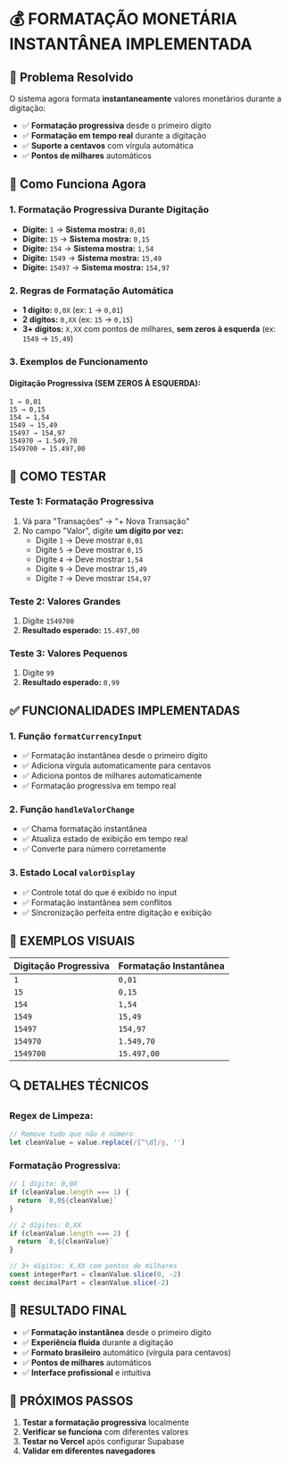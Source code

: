 # 💰 **FORMATAÇÃO MONETÁRIA INSTANTÂNEA IMPLEMENTADA**

## 🎯 **Problema Resolvido**
O sistema agora formata **instantaneamente** valores monetários durante a digitação:
- ✅ **Formatação progressiva** desde o primeiro dígito
- ✅ **Formatação em tempo real** durante a digitação
- ✅ **Suporte a centavos** com vírgula automática
- ✅ **Pontos de milhares** automáticos

## 🔧 **Como Funciona Agora**

### **1. Formatação Progressiva Durante Digitação**
- **Digite:** `1` → **Sistema mostra:** `0,01`
- **Digite:** `15` → **Sistema mostra:** `0,15`
- **Digite:** `154` → **Sistema mostra:** `1,54`
- **Digite:** `1549` → **Sistema mostra:** `15,49`
- **Digite:** `15497` → **Sistema mostra:** `154,97`

### **2. Regras de Formatação Automática**
- **1 dígito:** `0,0X` (ex: `1` → `0,01`)
- **2 dígitos:** `0,XX` (ex: `15` → `0,15`)
- **3+ dígitos:** `X,XX` com pontos de milhares, **sem zeros à esquerda** (ex: `1549` → `15,49`)

### **3. Exemplos de Funcionamento**

#### **Digitação Progressiva (SEM ZEROS À ESQUERDA):**
```
1 → 0,01
15 → 0,15
154 → 1,54
1549 → 15,49
15497 → 154,97
154970 → 1.549,70
1549700 → 15.497,00
```

## 🧪 **COMO TESTAR**

### **Teste 1: Formatação Progressiva**
1. Vá para "Transações" → "+ Nova Transação"
2. No campo "Valor", digite **um dígito por vez:**
   - Digite `1` → Deve mostrar `0,01`
   - Digite `5` → Deve mostrar `0,15`
   - Digite `4` → Deve mostrar `1,54`
   - Digite `9` → Deve mostrar `15,49`
   - Digite `7` → Deve mostrar `154,97`

### **Teste 2: Valores Grandes**
1. Digite `1549700`
2. **Resultado esperado:** `15.497,00`

### **Teste 3: Valores Pequenos**
1. Digite `99`
2. **Resultado esperado:** `0,99`

## ✅ **FUNCIONALIDADES IMPLEMENTADAS**

### **1. Função `formatCurrencyInput`**
- ✅ Formatação instantânea desde o primeiro dígito
- ✅ Adiciona vírgula automaticamente para centavos
- ✅ Adiciona pontos de milhares automaticamente
- ✅ Formatação progressiva em tempo real

### **2. Função `handleValorChange`**
- ✅ Chama formatação instantânea
- ✅ Atualiza estado de exibição em tempo real
- ✅ Converte para número corretamente

### **3. Estado Local `valorDisplay`**
- ✅ Controle total do que é exibido no input
- ✅ Formatação instantânea sem conflitos
- ✅ Sincronização perfeita entre digitação e exibição

## 🎨 **EXEMPLOS VISUAIS**

| **Digitação Progressiva** | **Formatação Instantânea** |
|---------------------------|----------------------------|
| `1` | `0,01` |
| `15` | `0,15` |
| `154` | `1,54` |
| `1549` | `15,49` |
| `15497` | `154,97` |
| `154970` | `1.549,70` |
| `1549700` | `15.497,00` |

## 🔍 **DETALHES TÉCNICOS**

### **Regex de Limpeza:**
```typescript
// Remove tudo que não é número
let cleanValue = value.replace(/[^\d]/g, '')
```

### **Formatação Progressiva:**
```typescript
// 1 dígito: 0,0X
if (cleanValue.length === 1) {
  return `0,0${cleanValue}`
}

// 2 dígitos: 0,XX
if (cleanValue.length === 2) {
  return `0,${cleanValue}`
}

// 3+ dígitos: X,XX com pontos de milhares
const integerPart = cleanValue.slice(0, -2)
const decimalPart = cleanValue.slice(-2)
```

## 🎯 **RESULTADO FINAL**

- ✅ **Formatação instantânea** desde o primeiro dígito
- ✅ **Experiência fluida** durante a digitação
- ✅ **Formato brasileiro** automático (vírgula para centavos)
- ✅ **Pontos de milhares** automáticos
- ✅ **Interface profissional** e intuitiva

## 🚀 **PRÓXIMOS PASSOS**

1. **Testar a formatação progressiva** localmente
2. **Verificar se funciona** com diferentes valores
3. **Testar no Vercel** após configurar Supabase
4. **Validar em diferentes navegadores**
